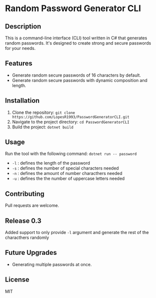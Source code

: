# Random Password Generator CLI

## Description
This is a command-line interface (CLI) tool written in C# that generates random passwords. It's designed to create strong and secure passwords for your needs.

## Features
- Generate random secure passwords of 16 characters by default.
- Generate random secure passwords with dynamic composition and length.

## Installation
1. Clone the repository: `git clone https://github.com/LopesR1993/PasswordGeneratorCLI.git`
2. Navigate to the project directory: `cd PasswordGeneratorCLI`
3. Build the project: `dotnet build`

## Usage
Run the tool with the following command: `dotnet run -- password`
- `-l` : defines the length of the password
- `-s` : defines the number of special characters needed
- `-n` : defines the amount of number characthers needed
- `-u` : defines the the number of uppercase letters needed

## Contributing
Pull requests are welcome.

## Release 0.3
Added support to only provide `-l` argument and generate the rest of the characthers randomly

## Future Upgrades
- Generating multiple passwords at once.

## License
MIT

